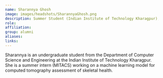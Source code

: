 ```yaml
---
name: Sharannya Ghosh
image: images/headshots/SharannyaGhosh.png
description: Summer Student (Indian Institute of Technology Kharagpur), 2023
role: 
affiliation: 
group: alumni
aliases: 
links:
---
```


Sharannya is an undergraduate student from the Department of Computer Science and Engineering at the Indian Institute of Technology Kharagpur. She is a summer intern (MITACS) working on a machine learning model for computed tomography assessment of skeletal health.